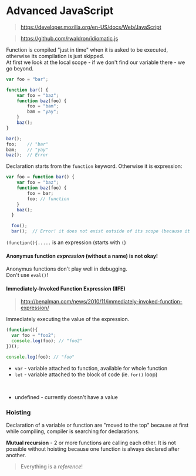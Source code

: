 # Advanced JavaScript
> https://developer.mozilla.org/en-US/docs/Web/JavaScript

> https://github.com/rwaldron/idiomatic.js

Function is compiled "just in time" when it is asked to be executed, otherwise its compilation is just skipped. <br>
At first we look at the local scope - if we don't find our variable there - we go beyond.

```javascript
var foo = "bar";

function bar() {
    var foo = "baz";
    function baz(foo) {
        foo = "bam";
        bam = "yay";
    }
    baz();
}

bar();
foo;    // "bar"
bam;    // "yay"
baz();  // Error
```

Declaration starts from the ```function``` keyword. Otherwise it is expression:
```javascript
var foo = function bar() {
    var foo = "baz";
    function baz(foo) {
        foo = bar;
        foo; // function
    }
    baz();
  }

  foo();
  bar();  // Error! it does not exist outside of its scope (because it was expression, not declaration)
```
```(function(){.....``` is an expression (starts with ```(```)

#### Anonymus function *expression* (without a name) is not okay!
Anonymus functions don't play well in debugging. <br>
Don't use ```eval()```!

#### Immediately-Invoked Function Expression (IIFE)

> http://benalman.com/news/2010/11/immediately-invoked-function-expression/

Immediately executing the value of the expression.
```javascript
(function(){
  var foo = "foo2";
  console.log(foo); // "foo2"
})();

console.log(foo); // "foo"
```
- ```var``` - variable attached to function, available for whole function
- ```let``` - variable attached to the block of code (ie. ```for()``` loop)
<br>

- undefined - currently doesn't have a value

### Hoisting
Declaration of a variable or function are "moved to the top" because at first while compiling, compiler is searching for declarations. <br>

**Mutual recursion** - 2 or more functions are calling each other. It is not possible without hoisting because one function is always declared after another.

> Everything is a *reference*!




